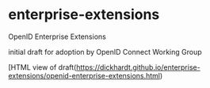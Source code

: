 # enterprise-extensions
OpenID Enterprise Extensions

initial draft for adoption by OpenID Connect Working Group

[HTML view of draft(https://dickhardt.github.io/enterprise-extensions/openid-enterprise-extensions.html)

